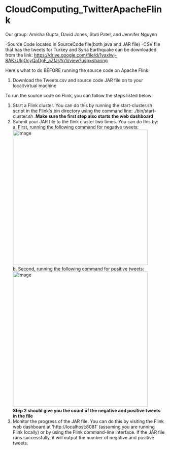 # CloudComputing_TwitterApacheFlink
Our group: Amisha Gupta, David Jones, Stuti Patel, and Jennifer Nguyen

-Source Code located in SourceCode file(both java and JAR file)
-CSV file that has the tweets for Turkey and Syria Earthquake can be downloaded from the link: 
 https://drive.google.com/file/d/1yaxlwj-8AKzUlqOcyQaDgF_aZfJsYq1i/view?usp=sharing

Here's what to do BEFORE running the source code on Apache Flink:
1. Download the Tweets.csv and source code JAR file on to your local/virtual machine

To run the source code on Flink, you can follow the steps listed below:
1. Start a Flink cluster. You can do this by running the start-cluster.sh script in the Flink's bin directory using the command line: ./bin/start-cluster.sh
.**Make sure the first step also starts the web dashboard**
2. Submit your JAR file to the flink cluster two times. You can do this by:   
      a. First, running the following command for negative tweets: 
      <br><img width="425" alt="image" src="https://user-images.githubusercontent.com/104871313/232067251-b9a51914-a9c1-46b0-bb36-2ae834cde2e1.png"><br>
      b. Second, running the following command for positive tweets:
      <br><img width="425" alt="image" src="https://user-images.githubusercontent.com/104871313/232067578-182c90e7-3c16-4a60-9c74-4ed0c075d978.png"><br>
**Step 2 should give you the count of the negative and positive tweets in the file**
3. Monitor the progress of the JAR file. You can do this by visiting the Flink web dashboard at 'http://localhost:8081' 
(assuming you are running Flink locally) or by using the Flink command-line interface. If the JAR file runs successfully, it will output the number of negative and positive tweets.
